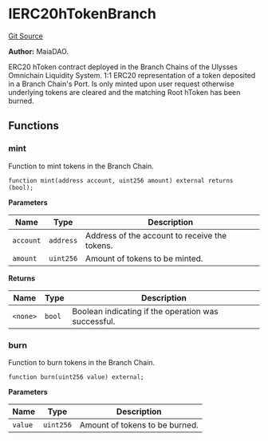 # IERC20hTokenBranch
[Git Source](https://github.com/Maia-DAO/test-env-V2/blob/84b5f9e8695c91ddb02f27bb3dfb1c652f55ced4/ulysses-omnichain/interfaces/IERC20hTokenBranch.sol)

**Author:**
MaiaDAO.

ERC20 hToken contract deployed in the Branch Chains of the Ulysses Omnichain Liquidity System.
1:1 ERC20 representation of a token deposited in a  Branch Chain's Port. Is only minted upon
user request otherwise underlying tokens are cleared and the matching Root hToken has been burned.


## Functions
### mint

Function to mint tokens in the Branch Chain.


```solidity
function mint(address account, uint256 amount) external returns (bool);
```
**Parameters**

|Name|Type|Description|
|----|----|-----------|
|`account`|`address`|Address of the account to receive the tokens.|
|`amount`|`uint256`|Amount of tokens to be minted.|

**Returns**

|Name|Type|Description|
|----|----|-----------|
|`<none>`|`bool`|Boolean indicating if the operation was successful.|


### burn

Function to burn tokens in the Branch Chain.


```solidity
function burn(uint256 value) external;
```
**Parameters**

|Name|Type|Description|
|----|----|-----------|
|`value`|`uint256`|Amount of tokens to be burned.|


